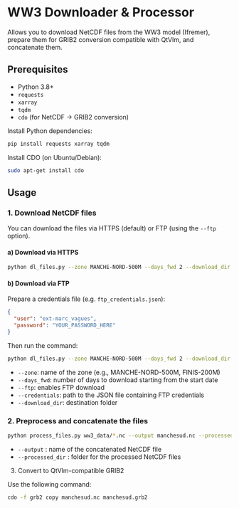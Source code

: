 # WW3 Downloader & Processor

Allows you to download NetCDF files from the WW3 model (Ifremer), prepare them for GRIB2 conversion compatible with QtVlm, and concatenate them.

## Prerequisites

- Python 3.8+
- `requests`
- `xarray`
- `tqdm`
- `cdo` (for NetCDF → GRIB2 conversion)

Install Python dependencies:

```bash
pip install requests xarray tqdm
```

Install CDO (on Ubuntu/Debian):

```bash
sudo apt-get install cdo
```

## Usage

### 1. Download NetCDF files

You can download the files via HTTPS (default) or FTP (using the `--ftp` option).

#### a) Download via HTTPS

```bash
python dl_files.py --zone MANCHE-NORD-500M --days_fwd 2 --download_dir ww3_data
```

#### b) Download via FTP

Prepare a credentials file (e.g. `ftp_credentials.json`):

```json
{
  "user": "ext-marc_vagues",
  "password": "YOUR_PASSWORD_HERE"
}
```

Then run the command:

```bash
python dl_files.py --zone MANCHE-NORD-500M --days_fwd 2 --download_dir ww3_data --ftp --credentials ftp_credentials.json

```

- `--zone`: name of the zone (e.g., MANCHE-NORD-500M, FINIS-200M)
- `--days_fwd`: number of days to download starting from the start date
- `--ftp`: enables FTP download
- `--credentials`: path to the JSON file containing FTP credentials
- `--download_dir`: destination folder

### 2. Preprocess and concatenate the files

```bash
python process_files.py ww3_data/*.nc --output manchesud.nc --processed_dir processed_nc

```

- `--output` : name of the concatenated NetCDF file
- `--processed_dir` : folder for the processed NetCDF files

3. Convert to QtVlm-compatible GRIB2

Use the following command:

```bash
cdo -f grb2 copy manchesud.nc manchesud.grb2
```
